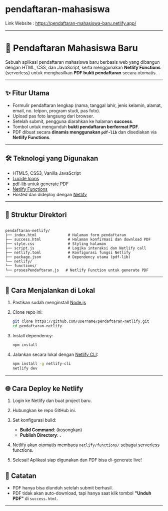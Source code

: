 # pendaftaran-mahasiswa

Link Website : https://pendaftaran-mahasiswa-baru.netlify.app/

---

# 📘 Pendaftaran Mahasiswa Baru

Sebuah aplikasi pendaftaran mahasiswa baru berbasis web yang dibangun dengan HTML, CSS, dan JavaScript, serta menggunakan **Netlify Functions** (serverless) untuk menghasilkan **PDF bukti pendaftaran** secara otomatis.

---

## ✨ Fitur Utama

- Formulir pendaftaran lengkap (nama, tanggal lahir, jenis kelamin, alamat, email, no. telpon, program studi, pas foto).
- Upload pas foto langsung dari browser.
- Setelah submit, pengguna diarahkan ke halaman **success**.
- Tombol untuk mengunduh **bukti pendaftaran berformat PDF**.
- PDF dibuat secara **dinamis menggunakan `pdf-lib`** dan disediakan via **Netlify Functions**.

---

## 🛠️ Teknologi yang Digunakan

- HTML5, CSS3, Vanilla JavaScript
- [Lucide Icons](https://lucide.dev/)
- [pdf-lib](https://pdf-lib.js.org/) untuk generate PDF
- [Netlify Functions](https://docs.netlify.com/functions/overview/)
- Hosted dan dideploy dengan [Netlify](https://netlify.com)

---

## 📁 Struktur Direktori

```

pendaftaran-netlify/
├── index.html              # Halaman form pendaftaran
├── success.html            # Halaman konfirmasi dan download PDF
├── style.css               # Styling halaman
├── script.js               # Logika interaksi dan Netlify call
├── netlify.toml            # Konfigurasi fungsi Netlify
├── package.json            # Dependency utama (pdf-lib)
└── netlify/
└── functions/
└── prosesPendaftaran.js   # Netlify Function untuk generate PDF

````

---

## 🚀 Cara Menjalankan di Lokal

1. Pastikan sudah menginstall [Node.js](https://nodejs.org)
2. Clone repo ini:
   ```bash
   git clone https://github.com/username/pendaftaran-netlify.git
   cd pendaftaran-netlify
   ````

3. Install dependency:

   ```bash
   npm install
   ```
4. Jalankan secara lokal dengan [Netlify CLI](https://docs.netlify.com/cli/get-started/):

   ```bash
   npm install -g netlify-cli
   netlify dev
   ```

---

## 🌐 Cara Deploy ke Netlify

1. Login ke Netlify dan buat project baru.
2. Hubungkan ke repo GitHub ini.
3. Set konfigurasi build:

   * **Build Command**: (kosongkan)
   * **Publish Directory**: `.`
4. Netlify akan otomatis membaca `netlify/functions/` sebagai serverless functions.
5. Selesai! Aplikasi siap digunakan dan PDF bisa di-generate live!

## 📌 Catatan

* PDF hanya bisa diunduh setelah submit berhasil.
* PDF tidak akan auto-download, tapi hanya saat klik tombol **"Unduh PDF"** di `success.html`.

---
